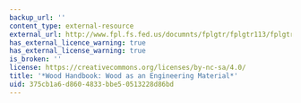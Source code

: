 ```yaml
---
backup_url: ''
content_type: external-resource
external_url: http://www.fpl.fs.fed.us/documnts/fplgtr/fplgtr113/fplgtr113.htm
has_external_licence_warning: true
has_external_license_warning: true
is_broken: ''
license: https://creativecommons.org/licenses/by-nc-sa/4.0/
title: '*Wood Handbook: Wood as an Engineering Material*'
uid: 375cb1a6-d860-4833-bbe5-0513228d86bd
---
```

